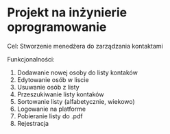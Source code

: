 # Projekt na inżynierie oprogramowanie
Cel: Stworzenie menedżera do zarządzania kontaktami

Funkcjonalności:
1. Dodawanie nowej osoby do listy kontaków
2. Edytowanie osób w liscie
3. Usuwanie osób z listy
4. Przeszukiwanie listy kontaków
5. Sortowanie listy (alfabetycznie, wiekowo)
6. Logowanie na platforme
7. Pobieranie listy do .pdf
8. Rejestracja
